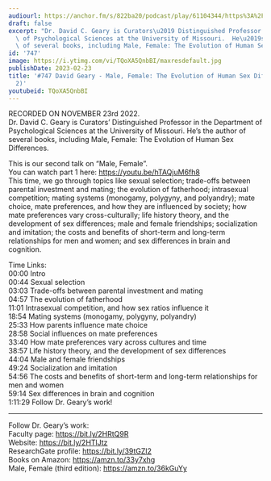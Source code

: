 ```yaml
---
audiourl: https://anchor.fm/s/822ba20/podcast/play/61104344/https%3A%2F%2Fd3ctxlq1ktw2nl.cloudfront.net%2Fstaging%2F2022-10-23%2F655f0041-4f74-b5b9-4877-3cb2f7e0664e.m4a
draft: false
excerpt: "Dr. David C. Geary is Curators\u2019 Distinguished Professor in the Department\
  \ of Psychological Sciences at the University of Missouri.  He\u2019s the author\
  \ of several books, including Male, Female: The Evolution of Human Sex Differences."
id: '747'
image: https://i.ytimg.com/vi/TQoXA5QnbBI/maxresdefault.jpg
publishDate: 2023-02-23
title: '#747 David Geary - Male, Female: The Evolution of Human Sex Differences (Pt.
  2)'
youtubeid: TQoXA5QnbBI
---
```

<div class="timelinks">

RECORDED ON NOVEMBER 23rd 2022.  
Dr. David C. Geary is Curators’ Distinguished Professor in the Department of Psychological Sciences at the University of Missouri.  He’s the author of several books, including Male, Female: The Evolution of Human Sex Differences.

This is our second talk on “Male, Female”.   
You can watch part 1 here: https://youtu.be/hTAQjuM6fh8  
This time, we go through topics like sexual selection; trade-offs between parental investment and mating; the evolution of fatherhood; intrasexual competition; mating systems (monogamy, polygyny, and polyandry); mate choice, mate preferences, and how they are influenced by society; how mate preferences vary cross-culturally; life history theory, and the development of sex differences; male and female friendships; socialization and imitation; the costs and benefits of short-term and long-term relationships for men and women; and sex differences in brain and cognition.

Time Links:  
<time>00:00</time> Intro  
<time>00:44</time> Sexual selection  
<time>03:03</time> Trade-offs between parental investment and mating  
<time>04:57</time> The evolution of fatherhood  
<time>11:01</time> Intrasexual competition, and how sex ratios influence it  
<time>18:54</time> Mating systems (monogamy, polygyny, polyandry)  
<time>25:33</time> How parents influence mate choice   
<time>28:58</time> Social influences on mate preferences  
<time>33:40</time> How mate preferences vary across cultures and time  
<time>38:57</time> Life history theory, and the development of sex differences  
<time>44:04</time> Male and female friendships  
<time>49:24</time> Socialization and imitation  
<time>54:56</time> The costs and benefits of short-term and long-term relationships for men and women  
<time>59:14</time> Sex differences in brain and cognition  
<time>1:11:29</time> Follow Dr. Geary’s work!

---

Follow Dr. Geary’s work:  
Faculty page: https://bit.ly/2HRtQ9R  
Website: https://bit.ly/2HTlJtz  
ResearchGate profile: https://bit.ly/39tGZl2  
Books on Amazon: https://amzn.to/33y7xhg  
Male, Female (third edition): https://amzn.to/36kGuYy
</div>

